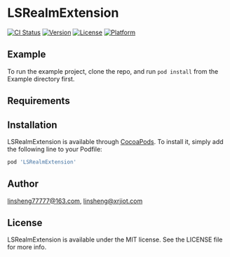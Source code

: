 # LSRealmExtension

[![CI Status](https://img.shields.io/travis/linsheng77777@163.com/LSRealmExtension.svg?style=flat)](https://travis-ci.org/linsheng77777@163.com/LSRealmExtension)
[![Version](https://img.shields.io/cocoapods/v/LSRealmExtension.svg?style=flat)](https://cocoapods.org/pods/LSRealmExtension)
[![License](https://img.shields.io/cocoapods/l/LSRealmExtension.svg?style=flat)](https://cocoapods.org/pods/LSRealmExtension)
[![Platform](https://img.shields.io/cocoapods/p/LSRealmExtension.svg?style=flat)](https://cocoapods.org/pods/LSRealmExtension)

## Example

To run the example project, clone the repo, and run `pod install` from the Example directory first.

## Requirements

## Installation

LSRealmExtension is available through [CocoaPods](https://cocoapods.org). To install
it, simply add the following line to your Podfile:

```ruby
pod 'LSRealmExtension'
```

## Author

linsheng77777@163.com, linsheng@xrjiot.com

## License

LSRealmExtension is available under the MIT license. See the LICENSE file for more info.
